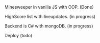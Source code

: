 
Minesweeper in vanilla JS with OOP. (Done)

HighScore list with liveupdates. (in progress)

Backend is C# with mongoDB. (in progress)

Deploy (todo)
